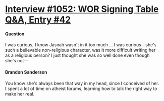 # [Interview #1052: WOR Signing Table Q&A, Entry #42](https://www.theoryland.com/intvmain.php?i=1052#42)

#### Question

I was curious, I know Jasnah wasn't in it too much ... I was curious—she's such a believable non-religious character, was it more difficult writing her as a religious person? I just thought she was so well done even though she's not—

#### Brandon Sanderson

You know she's always been that way in my head, since I conceived of her. I spent a lot of time on atheist forums, learning how to talk the right way to make her real.

